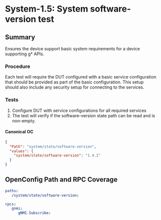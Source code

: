 # System-1.5: System software-version test

## Summary

Ensures the device support basic system requirements for a device supporting g* APIs.

### Procedure

Each test will require the DUT configured with a basic service configuration that
should be provided as part of the basic configuration. This setup should also include
any security setup for connecting to the services.

### Tests

1. Configure DUT with service configurations for all required services
2. The test will verify if the software-version state path can be read and is non-empty.

#### Canonical OC
```json
{
  "Path": "system/state/software-version",
  "values": {
    "system/state/software-version": "1.4.2"
  }
}
```

## OpenConfig Path and RPC Coverage

```yaml
paths:
   /system/state/software-version:

rpcs:
   gnmi:
      gNMI.Subscribe:
```
